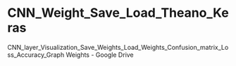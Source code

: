 # CNN_Weight_Save_Load_Theano_Keras
CNN_layer_Visualization_Save_Weights_Load_Weights_Confusion_matrix_Loss_Accuracy_Graph
Weights - Google Drive
